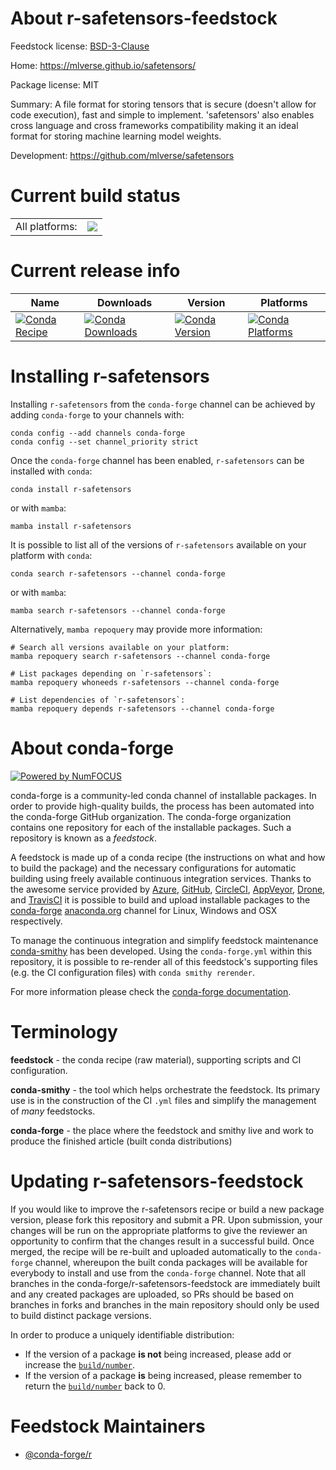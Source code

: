 About r-safetensors-feedstock
=============================

Feedstock license: [BSD-3-Clause](https://github.com/conda-forge/r-safetensors-feedstock/blob/main/LICENSE.txt)

Home: https://mlverse.github.io/safetensors/

Package license: MIT

Summary: A file format for storing tensors that is secure (doesn't allow for code execution), fast and simple to implement. 'safetensors' also enables cross language and cross frameworks compatibility making it an ideal format for storing machine learning model weights.

Development: https://github.com/mlverse/safetensors

Current build status
====================


<table><tr><td>All platforms:</td>
    <td>
      <a href="https://dev.azure.com/conda-forge/feedstock-builds/_build/latest?definitionId=21113&branchName=main">
        <img src="https://dev.azure.com/conda-forge/feedstock-builds/_apis/build/status/r-safetensors-feedstock?branchName=main">
      </a>
    </td>
  </tr>
</table>

Current release info
====================

| Name | Downloads | Version | Platforms |
| --- | --- | --- | --- |
| [![Conda Recipe](https://img.shields.io/badge/recipe-r--safetensors-green.svg)](https://anaconda.org/conda-forge/r-safetensors) | [![Conda Downloads](https://img.shields.io/conda/dn/conda-forge/r-safetensors.svg)](https://anaconda.org/conda-forge/r-safetensors) | [![Conda Version](https://img.shields.io/conda/vn/conda-forge/r-safetensors.svg)](https://anaconda.org/conda-forge/r-safetensors) | [![Conda Platforms](https://img.shields.io/conda/pn/conda-forge/r-safetensors.svg)](https://anaconda.org/conda-forge/r-safetensors) |

Installing r-safetensors
========================

Installing `r-safetensors` from the `conda-forge` channel can be achieved by adding `conda-forge` to your channels with:

```
conda config --add channels conda-forge
conda config --set channel_priority strict
```

Once the `conda-forge` channel has been enabled, `r-safetensors` can be installed with `conda`:

```
conda install r-safetensors
```

or with `mamba`:

```
mamba install r-safetensors
```

It is possible to list all of the versions of `r-safetensors` available on your platform with `conda`:

```
conda search r-safetensors --channel conda-forge
```

or with `mamba`:

```
mamba search r-safetensors --channel conda-forge
```

Alternatively, `mamba repoquery` may provide more information:

```
# Search all versions available on your platform:
mamba repoquery search r-safetensors --channel conda-forge

# List packages depending on `r-safetensors`:
mamba repoquery whoneeds r-safetensors --channel conda-forge

# List dependencies of `r-safetensors`:
mamba repoquery depends r-safetensors --channel conda-forge
```


About conda-forge
=================

[![Powered by
NumFOCUS](https://img.shields.io/badge/powered%20by-NumFOCUS-orange.svg?style=flat&colorA=E1523D&colorB=007D8A)](https://numfocus.org)

conda-forge is a community-led conda channel of installable packages.
In order to provide high-quality builds, the process has been automated into the
conda-forge GitHub organization. The conda-forge organization contains one repository
for each of the installable packages. Such a repository is known as a *feedstock*.

A feedstock is made up of a conda recipe (the instructions on what and how to build
the package) and the necessary configurations for automatic building using freely
available continuous integration services. Thanks to the awesome service provided by
[Azure](https://azure.microsoft.com/en-us/services/devops/), [GitHub](https://github.com/),
[CircleCI](https://circleci.com/), [AppVeyor](https://www.appveyor.com/),
[Drone](https://cloud.drone.io/welcome), and [TravisCI](https://travis-ci.com/)
it is possible to build and upload installable packages to the
[conda-forge](https://anaconda.org/conda-forge) [anaconda.org](https://anaconda.org/)
channel for Linux, Windows and OSX respectively.

To manage the continuous integration and simplify feedstock maintenance
[conda-smithy](https://github.com/conda-forge/conda-smithy) has been developed.
Using the ``conda-forge.yml`` within this repository, it is possible to re-render all of
this feedstock's supporting files (e.g. the CI configuration files) with ``conda smithy rerender``.

For more information please check the [conda-forge documentation](https://conda-forge.org/docs/).

Terminology
===========

**feedstock** - the conda recipe (raw material), supporting scripts and CI configuration.

**conda-smithy** - the tool which helps orchestrate the feedstock.
                   Its primary use is in the construction of the CI ``.yml`` files
                   and simplify the management of *many* feedstocks.

**conda-forge** - the place where the feedstock and smithy live and work to
                  produce the finished article (built conda distributions)


Updating r-safetensors-feedstock
================================

If you would like to improve the r-safetensors recipe or build a new
package version, please fork this repository and submit a PR. Upon submission,
your changes will be run on the appropriate platforms to give the reviewer an
opportunity to confirm that the changes result in a successful build. Once
merged, the recipe will be re-built and uploaded automatically to the
`conda-forge` channel, whereupon the built conda packages will be available for
everybody to install and use from the `conda-forge` channel.
Note that all branches in the conda-forge/r-safetensors-feedstock are
immediately built and any created packages are uploaded, so PRs should be based
on branches in forks and branches in the main repository should only be used to
build distinct package versions.

In order to produce a uniquely identifiable distribution:
 * If the version of a package **is not** being increased, please add or increase
   the [``build/number``](https://docs.conda.io/projects/conda-build/en/latest/resources/define-metadata.html#build-number-and-string).
 * If the version of a package **is** being increased, please remember to return
   the [``build/number``](https://docs.conda.io/projects/conda-build/en/latest/resources/define-metadata.html#build-number-and-string)
   back to 0.

Feedstock Maintainers
=====================

* [@conda-forge/r](https://github.com/conda-forge/r/)

